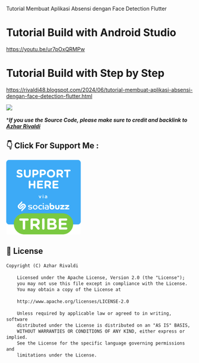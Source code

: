 Tutorial Membuat Aplikasi Absensi dengan Face Detection Flutter

# Tutorial Build with Android Studio
https://youtu.be/ur7pOxQRMPw

# Tutorial Build with Step by Step
https://rivaldi48.blogspot.com/2024/06/tutorial-membuat-aplikasi-absensi-dengan-face-detection-flutter.html

<img src="https://blogger.googleusercontent.com/img/b/R29vZ2xl/AVvXsEj-NZO_QD283u9z3cHQaB1tD-00PLl32KOUu3iEeSswJlVMBBSJMIUPlKWAkuHF251yKcLvkXaF2N3z_Meuci2PUJmAxDUGjJ5D4xBiCoU0upWmNiKBmxdPkg7LeYSYE13UpHCdnTbOm2GY9XQQs-Zb0xxqacWPLr0GZ2qVvCWJUw5L7q0MSieJVBY4Uym_/s1280/Tutorial%20Membuat%20Aplikasi%20Absensi%20dengan%20Face%20Detection%20Flutter.png" data-canonical-src="https://rivaldi48.blogspot.com/2024/06/tutorial-membuat-aplikasi-absensi-dengan-face-detection-flutter.html" style="max-width:100%;">

****If you use the Source Code, please make sure to credit and backlink to [Azhar Rivaldi](https://rivaldi48.blogspot.com/)***

## 👇 Click For Support Me :
<a href="https://sociabuzz.com/azharrvldi_/donate"> 
<img src="https://github.com/AzharRivaldi/AzharRivaldi/blob/master/Support%20Here.png" width="200" height="200"></a>

## 📄 License

```
Copyright (C) Azhar Rivaldi

    Licensed under the Apache License, Version 2.0 (the "License");
    you may not use this file except in compliance with the License.
    You may obtain a copy of the License at

    http://www.apache.org/licenses/LICENSE-2.0

    Unless required by applicable law or agreed to in writing, software
    distributed under the License is distributed on an "AS IS" BASIS,
    WITHOUT WARRANTIES OR CONDITIONS OF ANY KIND, either express or implied.
    See the License for the specific language governing permissions and
    limitations under the License.

```
